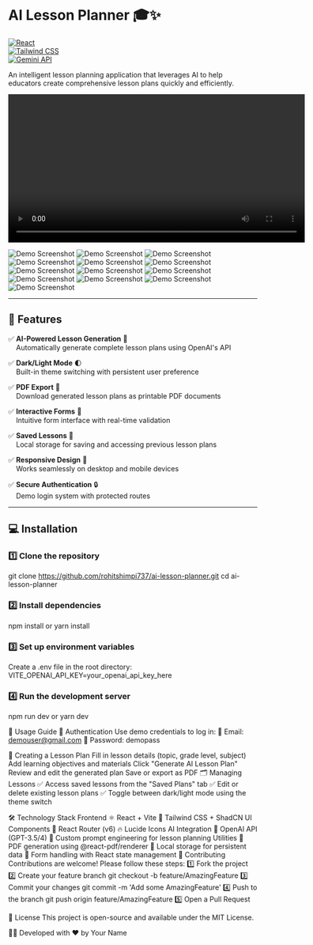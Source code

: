# AI Lesson Planner 🎓✨

[![React](https://img.shields.io/badge/React-18.2.0-blue)](https://reactjs.org/)  
[![Tailwind CSS](https://img.shields.io/badge/Tailwind_CSS-3.3.0-blueviolet)](https://tailwindcss.com/)  
[![Gemini API](https://img.shields.io/badge/Gemini_API-v1.0-green)](https://generativelanguage.googleapis.com/)

An intelligent lesson planning application that leverages AI to help educators create comprehensive lesson plans quickly and efficiently.

<video width="600" controls>
  <source src="./src/assets/demo.mp4" type="video/mp4">
  Your browser does not support the video tag.
</video>


<!-- ![Demo Screenshot](./src/assets/1.png) -->
<!-- ![Demo Screenshot](./src/assets/2.png)  -->
![Demo Screenshot](./src/assets/3.png) 
![Demo Screenshot](./src/assets/4.png) 
![Demo Screenshot](./src/assets/5.png) 
![Demo Screenshot](./src/assets/6.png) 
![Demo Screenshot](./src/assets/7.png) 
![Demo Screenshot](./src/assets/8.png) 
![Demo Screenshot](./src/assets/9.png) 
![Demo Screenshot](./src/assets/10.png) 
![Demo Screenshot](./src/assets/12.png) 
![Demo Screenshot](./src/assets/13.png) 
![Demo Screenshot](./src/assets/14.png) 
![Demo Screenshot](./src/assets/15.png) 
![Demo Screenshot](./src/assets/16.png) 





---

## 🚀 Features

✅ **AI-Powered Lesson Generation** 🤖  
&nbsp;&nbsp;&nbsp;&nbsp;Automatically generate complete lesson plans using OpenAI's API

✅ **Dark/Light Mode** 🌓  
&nbsp;&nbsp;&nbsp;&nbsp;Built-in theme switching with persistent user preference

✅ **PDF Export** 📄  
&nbsp;&nbsp;&nbsp;&nbsp;Download generated lesson plans as printable PDF documents

✅ **Interactive Forms** 📝  
&nbsp;&nbsp;&nbsp;&nbsp;Intuitive form interface with real-time validation

✅ **Saved Lessons** 💾  
&nbsp;&nbsp;&nbsp;&nbsp;Local storage for saving and accessing previous lesson plans

✅ **Responsive Design** 📱  
&nbsp;&nbsp;&nbsp;&nbsp;Works seamlessly on desktop and mobile devices

✅ **Secure Authentication** 🔒  
&nbsp;&nbsp;&nbsp;&nbsp;Demo login system with protected routes

---

## 💻 Installation

### 1️⃣ Clone the repository
git clone https://github.com/rohitshimpi737/ai-lesson-planner.git
cd ai-lesson-planner
### 2️⃣ Install dependencies
npm install
 or
yarn install
### 3️⃣ Set up environment variables
Create a .env file in the root directory:
VITE_OPENAI_API_KEY=your_openai_api_key_here
### 4️⃣ Run the development server
npm run dev
 or
yarn dev

📘 Usage Guide
🔐 Authentication
Use demo credentials to log in:
📧 Email: demouser@gmail.com
🔑 Password: demopass

📝 Creating a Lesson Plan
Fill in lesson details (topic, grade level, subject)
Add learning objectives and materials
Click "Generate AI Lesson Plan"
Review and edit the generated plan
Save or export as PDF
🗂️ Managing Lessons
✅ Access saved lessons from the "Saved Plans" tab
✅ Edit or delete existing lesson plans
✅ Toggle between dark/light mode using the theme switch

🛠️ Technology Stack
Frontend
⚛ React + Vite
🎨 Tailwind CSS + ShadCN UI Components
🔗 React Router (v6)
🔥 Lucide Icons
AI Integration
🤖 OpenAI API (GPT-3.5/4)
📝 Custom prompt engineering for lesson planning
Utilities
📄 PDF generation using @react-pdf/renderer
💾 Local storage for persistent data
🔄 Form handling with React state management
🤝 Contributing
Contributions are welcome! Please follow these steps:
1️⃣ Fork the project
2️⃣ Create your feature branch
git checkout -b feature/AmazingFeature
3️⃣ Commit your changes
git commit -m 'Add some AmazingFeature'
4️⃣ Push to the branch
git push origin feature/AmazingFeature
5️⃣ Open a Pull Request

📄 License
This project is open-source and available under the MIT License.

👨‍💻 Developed with ❤️ by Your Name
